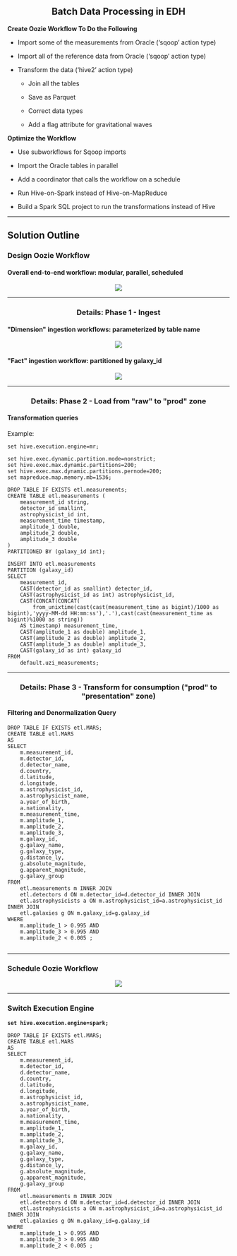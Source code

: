 ## <center>Batch Data Processing in EDH</center> 


__Create Oozie Workflow To Do the Following__

 * Import some of the measurements from Oracle (‘sqoop’ action type)

 * Import all of the reference data from Oracle (‘sqoop’ action type)
    
 * Transform the data (‘hive2’ action type)
 
   - Join all the tables
 
   - Save as Parquet
  
   - Correct data types
   
   - Add a flag attribute for gravitational waves

__Optimize the Workflow__

 * Use subworkflows for Sqoop imports

 * Import the Oracle tables in parallel

 * Add a coordinator that calls the workflow on a schedule

 * Run Hive-on-Spark instead of Hive-on-MapReduce

 * Build a Spark SQL project to run the transformations instead of Hive

---


## Solution Outline

### Design Oozie Workflow

#### Overall end-to-end workflow: modular, parallel, scheduled

<center><img src="images/oozie-superflow.PNG"/></center>

---

### <center>Details: Phase 1 - Ingest</center>

#### "Dimension" ingestion workflows: parameterized by table name

<center><img src="images/oozie-subflow-dim.PNG"/></center>


#### "Fact" ingestion workflow: partitioned by galaxy_id

<center><img src="images/oozie-subflow-fact.png"/></center>

---

### <center>Details: Phase 2 - Load from "raw" to "prod" zone</center>

#### Transformation queries

Example:

```
set hive.execution.engine=mr;

set hive.exec.dynamic.partition.mode=nonstrict;
set hive.exec.max.dynamic.partitions=200;
set hive.exec.max.dynamic.partitions.pernode=200;
set mapreduce.map.memory.mb=1536;

DROP TABLE IF EXISTS etl.measurements;
CREATE TABLE etl.measurements (
    measurement_id string, 
	detector_id smallint, 
	astrophysicist_id int, 
	measurement_time timestamp, 
	amplitude_1 double, 
	amplitude_2 double, 
	amplitude_3 double
)
PARTITIONED BY (galaxy_id int);

INSERT INTO etl.measurements 
PARTITION (galaxy_id) 
SELECT 
    measurement_id, 
    CAST(detector_id as smallint) detector_id, 
    CAST(astrophysicist_id as int) astrophysicist_id, 
    CAST(CONCAT(CONCAT(
        from_unixtime(cast(cast(measurement_time as bigint)/1000 as bigint),'yyyy-MM-dd HH:mm:ss'),'.'),cast(cast(measurement_time as bigint)%1000 as string)) 
    AS timestamp) measurement_time, 
    CAST(amplitude_1 as double) amplitude_1, 
    CAST(amplitude_2 as double) amplitude_2, 
    CAST(amplitude_3 as double) amplitude_3, 
    CAST(galaxy_id as int) galaxy_id 
FROM 
    default.uzi_measurements;

```

---

### <center>Details: Phase 3 - Transform for consumption ("prod" to "presentation" zone)</center>

#### Filtering and Denormalization Query

```
DROP TABLE IF EXISTS etl.MARS;
CREATE TABLE etl.MARS
AS
SELECT 
    m.measurement_id,
    m.detector_id,
    d.detector_name,
    d.country,
    d.latitude,
    d.longitude,
    m.astrophysicist_id,
    a.astrophysicist_name,
    a.year_of_birth,
    a.nationality,
    m.measurement_time,
    m.amplitude_1,
    m.amplitude_2,
    m.amplitude_3,
    m.galaxy_id,
    g.galaxy_name,
    g.galaxy_type,
    g.distance_ly,
    g.absolute_magnitude,
    g.apparent_magnitude,
    g.galaxy_group
FROM 
    etl.measurements m INNER JOIN
    etl.detectors d ON m.detector_id=d.detector_id INNER JOIN
    etl.astrophysicists a ON m.astrophysicist_id=a.astrophysicist_id INNER JOIN
    etl.galaxies g ON m.galaxy_id=g.galaxy_id
WHERE
    m.amplitude_1 > 0.995 AND
    m.amplitude_3 > 0.995 AND
    m.amplitude_2 < 0.005 ;
    
```

---

### Schedule Oozie Workflow 

<center><img src="images/oozie-workflow-scheduling.PNG"/> </center>

---

### Switch Execution Engine

__`set hive.execution.engine=spark;`__
```
DROP TABLE IF EXISTS etl.MARS;
CREATE TABLE etl.MARS
AS
SELECT 
    m.measurement_id,
    m.detector_id,
    d.detector_name,
    d.country,
    d.latitude,
    d.longitude,
    m.astrophysicist_id,
    a.astrophysicist_name,
    a.year_of_birth,
    a.nationality,
    m.measurement_time,
    m.amplitude_1,
    m.amplitude_2,
    m.amplitude_3,
    m.galaxy_id,
    g.galaxy_name,
    g.galaxy_type,
    g.distance_ly,
    g.absolute_magnitude,
    g.apparent_magnitude,
    g.galaxy_group
FROM 
    etl.measurements m INNER JOIN
    etl.detectors d ON m.detector_id=d.detector_id INNER JOIN
    etl.astrophysicists a ON m.astrophysicist_id=a.astrophysicist_id INNER JOIN
    etl.galaxies g ON m.galaxy_id=g.galaxy_id
WHERE
    m.amplitude_1 > 0.995 AND
    m.amplitude_3 > 0.995 AND
    m.amplitude_2 < 0.005 ;
```

